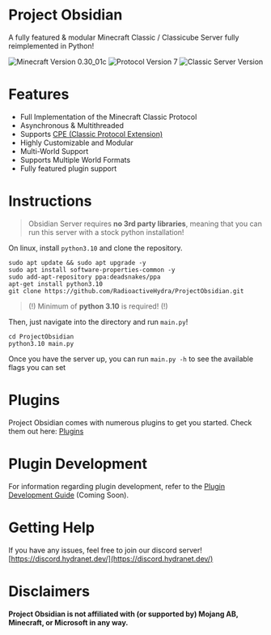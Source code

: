 # Project Obsidian

A fully featured & modular Minecraft Classic / Classicube Server fully reimplemented in Python!

![Minecraft Version 0.30_01c](https://img.shields.io/badge/Minecraft%20Version-0.30__01c-green)
![Protocol Version 7](https://img.shields.io/badge/Protocol%20Version-7-blue)
![Classic Server Version](https://img.shields.io/badge/Classic%20Server%20Version-1.10.1-purple)

# Features
- Full Implementation of the Minecraft Classic Protocol
- Asynchronous & Multithreaded
- Supports [CPE (Classic Protocol Extension)](https://wiki.vg/Classic_Protocol_Extension)
- Highly Customizable and Modular
- Multi-World Support
- Supports Multiple World Formats
- Fully featured plugin support

# Instructions
> Obsidian Server requires **no 3rd party libraries**, meaning that you can run this server with a stock python installation!

On linux, install `python3.10` and clone the repository.
```
sudo apt update && sudo apt upgrade -y
sudo apt install software-properties-common -y
sudo add-apt-repository ppa:deadsnakes/ppa
apt-get install python3.10
git clone https://github.com/RadioactiveHydra/ProjectObsidian.git
```

> (!) Minimum of **python 3.10** is required! (!)

Then, just navigate into the directory and run `main.py`!
```
cd ProjectObsidian
python3.10 main.py
```

Once you have the server up, you can run `main.py -h` to see the available flags you can set

# Plugins
Project Obsidian comes with numerous plugins to get you started. Check them out here: [Plugins](PLUGINS.md)

# Plugin Development
For information regarding plugin development, refer to the [Plugin Development Guide](DEVELOPMENT.md) (Coming Soon).

# Getting Help
If you have any issues, feel free to join our discord server!
[https://discord.hydranet.dev/](https://discord.hydranet.dev/)

# Disclaimers
**Project Obsidian is not affiliated with (or supported by) Mojang AB, Minecraft, or Microsoft in any way.**
